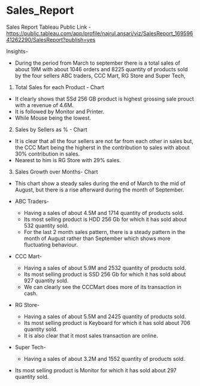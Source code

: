 

# Sales_Report
Sales Report Tableau Public Link - https://public.tableau.com/app/profile/najrul.ansari/viz/SalesReport_16959641262290/SalesReport?publish=yes

Insights-

* During the period from March to september there is a total sales of about 19M with about 1046 orders and 8225 quantity of products sold by the four sellers ABC traders, CCC Mart, RG Store and Super Tech,
  
1. Total Sales for each Product - Chart
  * It clearly shows that SSd 256 GB product is highest grossing sale prouct with a revenue of 4.6M.
  * It is followed by Monitor and Printer.
  * While Mouse being the lowest.

2. Sales by Sellers as % - Chart
  * It is clear that all the four sellers are not far from each other in sales but, the CCC Mart being the higherst in the contribution to sales with about 30% contribution in sales.
  * Nearest to him is RG Store with 29% sales.

3. Sales Growth over Months- Chart
  * This chart show a steady sales during the end of March to the mid of August, but there is a rise afterward during the month of September.

* ABC Traders-
  * Having a sales of about 4.5M and 1714 quantity of products sold.
  * Its most selling product is HDD 256 Gb for which it has sold about 532 quantity sold.
  * For the last 2 month sales pattern, there is a steady pattern in the month of August rather than September which shows more fluctuating behaviour.

* CCC Mart-
  * Having a sales of about 5.9M and 2532 quantity of products sold.
  * Its most selling product is SSD 256 Gb for which it has sold about 927 quantity sold.
  * We can clearly see the CCCMart does more of its transaction in cash.

* RG Store-
  * Having a sales of about 5.5M and 2425 quantity of products sold.
  * Its most selling product is Keyboard for which it has sold about 706 quantity sold.
  * It is also clear that it most sales transaction are online.

 * Super Tech-
   * Having a sales of about 3.2M and 1552 quantity of products sold.
  * Its most selling product is Monitor for which it has sold about 297 quantity sold.

